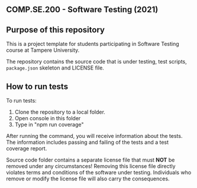## COMP.SE.200 - Software Testing (2021)

## Purpose of this repository

This is a project template for students participating in Software Testing course
at Tampere University.

The repository contains the source code that is under testing, test scripts, `package.json` skeleton
and LICENSE file.

## How to run tests

To run tests:
 1. Clone the repository to a local folder. 
 2. Open console in this folder
 3. Type in "npm run coverage"

After running the command, you will receive information about the tests. The information includes 
passing and failing of the tests and a test coverage report. 

Source code folder contains a separate license file that must **NOT** be removed under any circumstances!
Removing this license file directly violates terms and conditions of the software under testing.
Individuals who remove or modify the license file will also carry the consequences.
